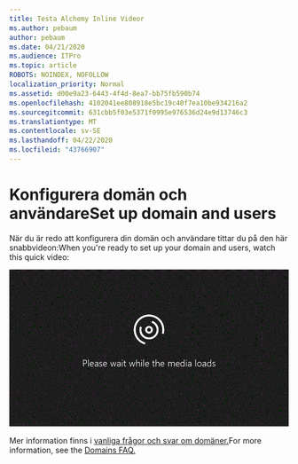 ```yaml
---
title: Testa Alchemy Inline Videor
ms.author: pebaum
author: pebaum
ms.date: 04/21/2020
ms.audience: ITPro
ms.topic: article
ROBOTS: NOINDEX, NOFOLLOW
localization_priority: Normal
ms.assetid: d00e9a23-6443-4f4d-8ea7-bb75fb590b74
ms.openlocfilehash: 4102041ee808918e5bc19c40f7ea10be934216a2
ms.sourcegitcommit: 631cbb5f03e5371f0995e976536d24e9d13746c3
ms.translationtype: MT
ms.contentlocale: sv-SE
ms.lasthandoff: 04/22/2020
ms.locfileid: "43766907"
---
```

# <a name="set-up-domain-and-users"></a><span data-ttu-id="5db75-102">Konfigurera domän och användare</span><span class="sxs-lookup"><span data-stu-id="5db75-102">Set up domain and users</span></span>

<span data-ttu-id="5db75-103">När du är redo att konfigurera din domän och användare tittar du på den här snabbvideon:</span><span class="sxs-lookup"><span data-stu-id="5db75-103">When you're ready to set up your domain and users, watch this quick video:</span></span>
  
![Din webbläsare stöder inte video.](media/MSN_Video_Widget.gif)
  
<span data-ttu-id="5db75-106">Mer information finns i [vanliga frågor och svar om domäner.](https://docs.microsoft.com/office365/admin/setup/domains-faq)</span><span class="sxs-lookup"><span data-stu-id="5db75-106">For more information, see the [Domains FAQ.](https://docs.microsoft.com/office365/admin/setup/domains-faq)</span></span>